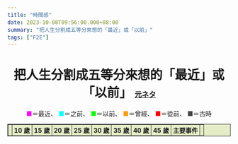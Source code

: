 ```yaml
---
title: "時間感"
date: 2023-10-08T09:56:00.000+08:00
summary: "把人生分割成五等分來想的「最近」或「以前」"
tags: ["F2E"]
---
```


<script>
	let nowYear = new Date().getFullYear();
	const range = (start, stop, step) => Array.from({ length: (stop - start) / step + 1}, (_, i) => start + (i * step));
	const yearArr = range(nowYear, 1976, -1);
	const ageArr = [10, 15, 20, 25, 30, 35, 40, 45];
	const bgColorArr = ["b-purple", "b-cyan", "b-green", "b-orange", "b-red", "b-gray"];
	let highlightedRow = 0, highlightedCol = 0;

    function highlightRowAndCol(event) {
	  const allCells = event.target.closest('table').querySelectorAll(`tr td`);
	  allCells.forEach(cell => cell.classList.remove('highlighted'));
	  const rowCells = event.target.parentElement.querySelectorAll('td');
      const colCells = event.target.closest('table').querySelectorAll(`tr td:nth-child(${event.target.cellIndex + 2})`);
      rowCells.forEach(cell => cell.classList.add('highlighted'));
	  if (highlightedCol !== 9) {
		colCells.forEach(cell => cell.classList.add('highlighted'));
	  }
	}

	// https://anond.hatelabo.jp/20230817095200
	const yearAnime = {
		2019: '<b style="color: #fe9619;">令和元年</b>',
		2018: '比宇宙更遠的地方',
		2017: '動物朋友',
		2014: '妖怪手錶',
		2013: '進擊的巨人',
		2012: '刀劍神域、少女與戰車',
		2011: '魔法少女小圓、Fate/Zero、我們仍未知道那天所看見的花名。',
		2009: 'K-ON！輕音部、化物語、科學超電磁砲',
		2008: 'TIGER×DRAGON！、夏目友人帳、魔法禁書目錄',
		2007: '幸運☆星、天元突破紅蓮螺巖、電腦線圈、向陽素描',
		2006: '涼宮春日的憂鬱、Code Geass 反叛的魯路修、暮蟬悲鳴時、零之使魔',
		2005: '交響詩篇艾蕾卡7、灼眼的夏娜',
		2004: '光之美少女、Keroro軍曹、琉球武士瘋雲錄',
		2003: '鋼之鍊金術師、惑星奇航',
		2002: '火影忍者、機動戰士鋼彈SEED、攻殼機動隊 STAND ALONE COMPLEX、笑園漫畫大王、星空的邂逅',
		2001: '神隱少女、棋靈王、網球王子',
		2000: '犬夜叉',
		1999: '數碼寶貝大冒險、海賊王、鈴鐺貓娘、小魔女DoReMi',
		1998: '庫洛魔法使、星際牛仔、頭文字D',
		1997: '寶可夢、少女革命',
		1996: '名偵探柯南、神劍闖江湖、妖精狩獵者',
		1995: '新世紀福音戰士、秀逗魔導士',
		1993: '灌籃高手、無責任艦長',
		1992: '美少女戰士、蠟筆小新、幽☆遊☆白書',
		1990: '櫻桃小丸子',
		1989: '<b style="color: #fe9619;">平成元年</b>、七龍珠Z',
		1988: 'AKIRA',
		1986: '天空之城',
		1979: '機動戰士鋼彈',
	};
	const yearEvent = {
		2023: 'Twitter 更名、阿克薩洪水行動',
		2022: '俄羅斯入侵烏克蘭、寶可夢 朱／紫發售、孤獨搖滾！播出',
		2021: '川普支持者闖入國會、長賜輪擱淺、日本東奧、太魯閣號出軌、小玉換臉',
		2020: '<b>PlayStation 5 發售</b>、英國正式脫歐、BLM、黎巴嫩大爆炸',
		2019: '<b style="color: #fe9619;">令和元年</b>、反送中遊行、反紅媒遊行、COVID-19 爆發、寶可夢 劍／盾發售、寄生上流上映',
		2018: '花蓮強震、普悠瑪號出軌、法國黃背心',
		2017: '<b>任天堂 Switch 發售</b>、天堂文件、台灣同婚合法化、好萊塢性侵醜聞、齊柏林墜機逝世、林奕含之死',
		2016: '你的名字。上映、TikTok 上線、寶可夢 太陽／月亮發售、烏龍派出所完結、絆愛開始活動、英國脫歐、巴拿馬文件',
		2015: '八仙塵爆、Discord 發布、遠雄大巨蛋爭議、復興航空墜河、大寮監獄挾持事件、阿帕契、查理週刊槍擊案',
		2014: '太陽花學運、鄭捷事件、雨傘革命、俄羅斯併吞克里米亞、頂新黑心油案',
		2013: '<b>PlayStation 4 發售</b>、小海女, 半澤直樹播出、無名小站結束營運、寶可夢 X／Y發售',
		2012: 'SOPA 法案撤回、東京晴空塔完工、林來瘋、Gangnam Style 爆紅、習近平上任',
		2011: '東日本大震災、魔法少女小圓播出、<b>任天堂 3DS 發售</b>、LINE 發布',
		2010: '阿拉伯之春、寶可夢 黑／白發售',
		2009: 'Minecraft 發售、英雄聯盟推出、K-ON！輕音部播出',
		2008: '海角七號上映、女神異聞錄 4 發售、全球金融海嘯',
		2007: 'iPhone 發售、次貸危機、初音未來發售',
		2006: '<b><img src="/images/Ps3_03_60gb.gif" alt="PlayStation 3" style="display: inline-block; margin-right: 2px; height: 1.3em; vertical-align: bottom;" />PlayStation 3, <img src="/images/Wii.gif" alt="Wii" style="display: inline-block; margin-right: 2px; height: 1.3em; vertical-align: bottom;" />Wii 發售</b>、NicoNico 動畫創立、Twitter 創立、寶可夢 鑽石／珍珠發售、涼宮春日的憂鬱播出',
		2005: '電車男播出、YouTube 創立',
		2004: '<b><img src="/images/Psp_b01.gif" alt="PlayStation Portable" style="display: inline-block; margin-right: 2px; height: 1.3em; vertical-align: bottom;" />PlayStation Portable, <img src="/images/NintendoDS_01.gif" alt="Nintendo DS" style="display: inline-block; margin-right: 2px; height: 1.3em; vertical-align: bottom;" />任天堂 DS 發售</b>、背水的逆轉劇、Facebook 創立、台北 101 完工',
		2003: 'SARS 爆發、伊拉克戰爭、Skype 發布',
		2002: '寶可夢 紅寶石／藍寶石發售',
		2001: '911 恐攻、神隱少女上映、<b><img src="/images/Gba02.gif" alt="Gameboy Advance" style="display: inline-block; margin-right: 2px; height: 1.3em; vertical-align: bottom;" />Gameboy Advance 發售</b>、哈利波特上映、流星花園播出',
		2000: '<b><img src="/images/Ps2_03.gif" alt="PlayStation 2" style="display: inline-block; margin-right: 2px; height: 1.3em; vertical-align: bottom;" />PlayStation 2 發售</b>、大逃殺上映、台灣首次政黨輪替、麻辣鮮師播出',
		1999: '駭客任務上映、寶可夢 金／銀發售、數碼寶貝大冒險播出、921 地震、無名小站創立、中華電信推出 ADSL、MSN Messenger 發布',
		1998: '獵人開始連載、Google 創立、Yahoo!奇摩即時通發布',
		1997: '鐵達尼號上映、FF7 發售、ONE PIECE 開始連載',
		1996: '寶可夢 紅／綠發售、台灣首次總統直選、巴哈姆特電玩資訊站創立、台海飛彈危機、ICQ 發布、台灣首家網路咖啡廳開張',
		1995: '阪神大地震、地下鐵沙林事件、新世紀福音戰士播出、PTT 創立',
		1994: '<b><img src="/images/Ps01.gif" alt="PlayStation 1" style="display: inline-block; margin-right: 2px; height: 1.3em; vertical-align: bottom;" />PlayStation 1 發售</b>',
		1993: '侏儸紀公園上映',
		1992: '日本泡沫經濟破裂',
		1991: '蘇聯解體，冷戰結束',
		1990: '野百合學運、<b><img src="/images/Sfc_3.gif" alt="Super Famicom" style="display: inline-block; margin-right: 2px; height: 1.3em; vertical-align: bottom;" />Super Famicom 發售</b>、迷宮傳奇播出、波斯灣戰爭',
		1989: '<b style="color: #fe9619;">平成元年</b>／<b><img src="/images/Gameboy05.gif" alt="Gameboy" style="display: inline-block; margin-right: 2px; height: 1.3em; vertical-align: bottom;" />Gameboy 發售</b>、首個全球資訊網頁問世、無殼蝸牛運動、鄭南榕自焚、天安門事件、柏林圍牆倒塌',
		1988: 'AKIRA 上映',
		1987: '台灣解嚴',
		1986: '天空之城上映、車諾比事件、哈雷彗星接近',
		1985: '回到未來上映、Windows 發售',
		1984: '七龍珠開始連載',
		1983: '<b><img src="/images/Fc_03.gif" alt="Famicom" style="display: inline-block; margin-right: 2px; height: 1.3em; vertical-align: bottom;" />Famicom 發售</b>',
		1979: '機動戰士鋼彈播出、美麗島事件',
		1977: '星際大戰上映',
		1976: '文化大革命結束、烏龍派出所開始連載',
	};
</script>

<h1 class="t-center">
  把人生分割成五等分來想的「最近」或「以前」
  <small><a href="https://twitter.com/niconicogalaxy/status/1307980102857191425">元ネタ</a></small>
</h1>

<p class="t-center">
  <span class="purple">■</span>＝最近、
  <span class="cyan">■</span>＝之前、
  <span class="green">■</span>＝以前、
  <span class="orange">■</span>＝曾經、
  <span class="red">■</span>＝從前、
	<span class="gray">■</span>＝古時
</p>

<div class="grid">
<table x-data style="margin: 0 calc(50% - 45vw); background-color: #e5edc8; justify-self: center;">
  <thead>
    <tr>
      <th></th>
      <th>10 歲</th>
      <th>15 歲</th>
      <th>20 歲</th>
      <th>25 歲</th>
      <th>30 歲</th>
      <th>35 歲</th>
      <th>40 歲</th>
      <th>45 歲</th>
      <th>主要事件</th>
      <th></th>
    </tr>
  </thead>
  <tbody>
	<template x-for="(year, row) in yearArr">
    <tr x-on:highlight="highlightedRow = $event.target.parentElement.rowIndex; highlightedCol = $event.target.cellIndex; highlightRowAndCol($event)">
      <td x-text="year"></td>
	  <template x-for="(age, col) in ageArr">
	    <td
		  class="t-center"
		  x-text="age - row > 0 ? age - row : ''"
		  x-bind:class="bgColorArr[Math.floor(Math.min((nowYear - year)*5 / age, 5))]"
		  x-on:mouseover="$dispatch('highlight', { row: highlightedRow, col: $event.target.cellIndex })"
		></td>
	  </template>
	  <td
	    x-html="yearEvent[year] ? yearEvent[year] : ''"
	    x-on:mouseover="$dispatch('highlight', { row: highlightedRow, col: $event.target.cellIndex })"
	  ></td>
      <td x-text="year"></td>
    </tr>
	</template>
  </tbody>
</table>
</div>

<style>
h1 small {
  font-size: 1rem;
}

table, th, td {
  border: 1px solid #333;
  padding: 0;
}
th, td:first-child, td:last-child {
  padding: 2px 4px;
  white-space: nowrap;
}

.t-center {
  text-align: center;
}
.purple {
  color: #ff00fe;
}
.b-purple {
  background-color: #ff00fe;
}
.cyan {
  color: #01fffe;
}
.b-cyan {
  background-color: #01fffe;
}
.green {
  color: #00ff01;
}
.b-green {
  background-color: #00ff01;
}
.orange {
  color: #fe9900;
}
.b-orange {
  background-color: #fe9900;
}
.red {
  color: #fe0000;
}
.b-red {
  background-color: #fe0000;
}
.gray {
  color: #434343;
}
.b-gray {
  background-color: #434343;
}
.highlighted {
  filter: brightness(75%) saturate(80%);
}
</style>

